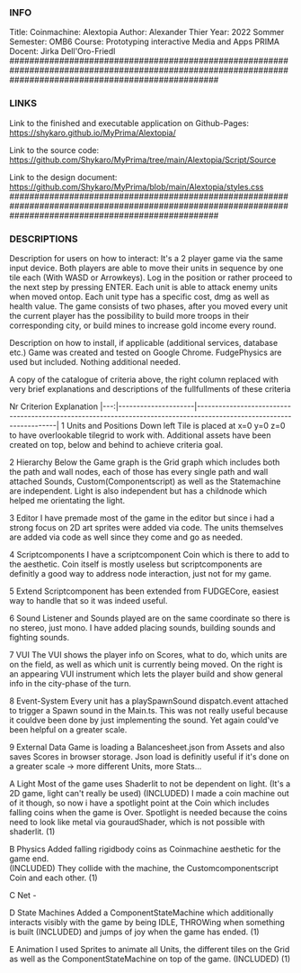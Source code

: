 ### INFO #######################################################################################################################################################
Title: Coinmachine: Alextopia
Author: Alexander Thier
Year: 2022 Sommer 
Semester: OMB6
Course: Prototyping interactive Media and Apps PRIMA
Docent: Jirka Dell'Oro-Friedl
##########################################################################################################################################################

### LINKS #######################################################################################################################################################
Link to the finished and executable application on Github-Pages:
https://shykaro.github.io/MyPrima/Alextopia/

Link to the source code:
https://github.com/Shykaro/MyPrima/tree/main/Alextopia/Script/Source

Link to the design document:
https://github.com/Shykaro/MyPrima/blob/main/Alextopia/styles.css
##########################################################################################################################################################

### DESCRIPTIONS #######################################################################################################################################################
Description for users on how to interact:
It's a 2 player game via the same input device. Both players are able to move their units in sequence by one tile each (With WASD or Arrowkeys).
Log in the position or rather proceed to the next step by pressing ENTER.
Each unit is able to attack enemy units when moved ontop. Each unit type has a specific cost, dmg as well as health value.
The game consists of two phases, after you moved every unit the current player has the possibility to build more troops in their corresponding city, 
or build mines to increase gold income every round.

Description on how to install, if applicable (additional services, database etc.)
Game was created and tested on Google Chrome.
FudgePhysics are used but included.
Nothing additional needed.

A copy of the catalogue of criteria above, the right column replaced with very brief explanations and descriptions of the fullfullments of these criteria

Nr	Criterion		Explanation
|---:|---------------------|---------------------------------------------------------------------------------------------------------------------|
1	Units and Positions	Down left Tile is placed at x=0 y=0 z=0 to have overlookable tilegrid to work with. 
				Additional assets have been created on top, below and behind to achieve criteria goal. 

2	Hierarchy		Below the Game graph is the Grid graph which includes both the path and wall nodes, each of those has every single path and wall	attached
				Sounds, Custom(Componentscript) as well as the Statemachine are independent.
				Light is also independent but has a childnode which helped me orientating the light.

3	Editor			I have premade most of the game in the editor but since i had a strong focus on 2D art sprites were added via code.
				The units themselves are added via code as well since they come and go as needed.

4	Scriptcomponents	I have a scriptcomponent Coin which is there to add to the aesthetic. 
				Coin itself is mostly useless but scriptcomponents are definitly a good way to address node interaction, just not for my game.

5	Extend			Scriptcomponent has been extended from FUDGECore, easiest way to handle that so it was indeed useful.

6	Sound			Listener and Sounds played are on the same coordinate so there is no stereo, just mono. 
				I have added placing sounds, building sounds and fighting sounds.

7	VUI			The VUI shows the player info on Scores, what to do, which units are on the field, as well as which unit is currently being moved.
				On the right is an appearing VUI instrument which lets the player build and show general info in the city-phase of the turn.

8	Event-System		Every unit has a playSpawnSound dispatch.event attached to trigger a Spawn sound in the Main.ts.
				This was not really useful because it couldve been done by just implementing the sound.
				Yet again could've been helpful on a greater scale. 

9	External Data		Game is loading a Balancesheet.json from Assets and also saves Scores in browser storage.
				Json load is definitly useful if it's done on a greater scale -> more different Units, more Stats...

A	Light 			Most of the game uses Shaderlit to not be dependent on light. (It's a 2D game, light can't really be used)
	(INCLUDED)		I made a coin machine out of it though, so now i have a spotlight point at the Coin which includes falling coins when the game is Over.
				Spotlight is needed because the coins need to look like metal via gouraudShader, which is not possible with shaderlit. (1)

B	Physics			Added falling rigidbody coins as Coinmachine aesthetic for the game end.  
	(INCLUDED)		They collide with the machine, the Customcomponentscript Coin and each other. (1)

C	Net			-

D	State Machines		Added a ComponentStateMachine which additionally interacts visibly with the game by being IDLE, THROWing when something is built
	(INCLUDED)		and jumps of joy when the game has ended. (1)

E	Animation		I used Sprites to animate all Units, the different tiles on the Grid as well as the ComponentStateMachine on top of the game.
	(INCLUDED)		(1)
